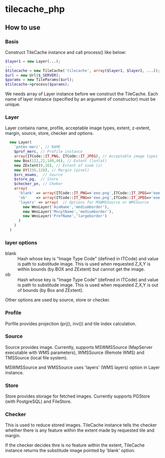 # tilecache_php

## How to use

### Basis

Construct TileCache instance and call process() like below:

```php
$layer1 = new Layer(...);
...
$tilecache = new TileCache('tilecache', array($layer1, $layer2, ...));
$url = new Url($_SERVER);
$params = new TileParams($url);
$tilecache->process($params);
```

We needs array of Layer instance before we construct the TileCache.
Each name of layer instance (specified by an argument of constructor) must be unique.

### Layer

Layer contains name, profile, acceptable image types, extent, z-extent, margin, source, store, checker and options.

```php
  new Layer(
    'pntms-merc', // NAME
    $prof_merc, // Profile instance
    array(ITCode::IT_PNG, ITCode::IT_JPEG), // Acceptable image types
    new Box(122,22,149,46), // Extent (lonlat)
    new ZExtent(0,16), // Extent of zoom (z)
    new XY(256,128), // Margin (pixel)
    $src_mswms,  // Source
    $store_pg,  // Store
    $checker_pn, // Cheker
    array(
      'blank' => array(ITCode::IT_PNG=>'eee.png',ITCode::IT_JPEG=>'eee.jpg'), // substitute when not found.
      'ob'    => array(ITCode::IT_PNG=>'eee.png',ITCode::IT_JPEG=>'eee.jpg'), // substitute when out of bounds.
      'layers' => array(  // Options for MSWMSSource or WMSSource
        new WmsLayer('AzaName','mediumborder'),
        new WmsLayer('MncplName','mediumborder'),
        new WmsLayer('PrefName','largeborder')
      )
    )
  )
```

### layer options
<dl>
<dt>blank</dt>
<dd>Hash whose key is "Image Type Code" (defined in ITCode) and value is path to substitude image. This is used when requested Z,X,Y is within bounds (by BOX and ZExtent) but cannot get the image.</dd>
<dt>ob</dt>
<dd>Hash whose key is "Image Type Code" (defined in ITCode) and value is path to substitude image. This is used when requested Z,X,Y is out of bounds (by Box and ZExtent).</dd>
</dl>

Other options are used by source, store or checker.

### Profile

Porfile provides projection (prj(), inv()) and tile index calculation.

### Source

Source provides image. Currently, supports MSWMSSource (MapServer executable with WMS parameters), WMSSource (Remote WMS) and TMSSource (local file system).

MSWMSSource and WMSSource uses 'layers' (WMS layers) option in Layer instance.

### Store

Store provides storage for fetched images. Currently supports PGStore (with PostgreSQL) and FileStore.

### Checker

This is used to reduce stored images. TileCache instance tells the checker whether there is any feature within the extent made by requested tile and margin.

If the checker decides thre is no feature within the extent, TileCache instance returns the substitude image pointed by 'blank' option.
